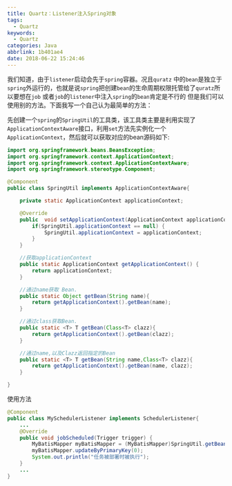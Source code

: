 ```yaml
---
title: Quartz：Listener注入Spring对象
tags:
  - Quartz
keywords:
  - Quartz
categories: Java
abbrlink: 1b401ae4
date: 2018-06-22 15:24:46
---
```

我们知道，由于`listener`启动会先于`spring`容器。况且`quratz` 中的`bean`是独立于`spring`外运行的，也就是说`spring`把创建`bean`的生命周期权限托管给了`quratz`所以要想在`job` 或者`job`的`listener`中注入`spring`的`bean`肯定是不行的 但是我们可以使用别的方法。下面我写一个自己认为最简单的方法：

先创建一个`spring`的`SpringUtil`的工具类，该工具类主要是利用实现了`ApplicationContextAware`接口，利用`set`方法先实例化一个`ApplicationContext`，然后就可以获取对应的bean源码如下:

```java
import org.springframework.beans.BeansException;
import org.springframework.context.ApplicationContext;
import org.springframework.context.ApplicationContextAware;
import org.springframework.stereotype.Component;

@Component
public class SpringUtil implements ApplicationContextAware{

    private static ApplicationContext applicationContext;

    @Override
    public  void setApplicationContext(ApplicationContext applicationContext) throws BeansException {
        if(SpringUtil.applicationContext == null) {
            SpringUtil.applicationContext = applicationContext;
        }
    }

    //获取applicationContext
    public static ApplicationContext getApplicationContext() {
        return applicationContext;
    }

    //通过name获取 Bean.
    public static Object getBean(String name){
        return getApplicationContext().getBean(name);
    }

    //通过class获取Bean.
    public static <T> T getBean(Class<T> clazz){
        return getApplicationContext().getBean(clazz);
    }

    //通过name,以及Clazz返回指定的Bean
    public static <T> T getBean(String name,Class<T> clazz){
        return getApplicationContext().getBean(name, clazz);
    }

}
```

使用方法

```java
@Component
public class MySchedulerListener implements SchedulerListener{
    ...
    @Override
    public void jobScheduled(Trigger trigger) {
        MyBatisMapper myBatisMapper = (MyBatisMapper)SpringUtil.getBean(MyBatisMapper.class);
        myBatisMapper.updateByPrimaryKey(0);
        System.out.println("任务被部署时被执行");
    }
    ...
}
```